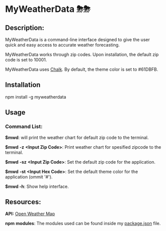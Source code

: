 # MyWeatherData ⛈⛈


## Description: 
MyWeatherData is a command-line interface designed to give the user quick and easy access to accurate weather forecasting.

MyWeatherData works through zip codes. Upon installation, the default zip code is set to 10001. 

MyWeatherData uses [Chalk](https://www.npmjs.com/package/chalk). By default, the theme color is set to #61DBFB.

## Installation

npm install -g myweatherdata

## Usage

### Command List:

**$mwd**: will print the weather chart for default zip code to the terminal.

**$mwd** **-z** **\<Input Zip Code>**: Print weather chart for spesified zipcode to the terminal.

**$mwd** **-sz** **\<Input Zip Code>**: Set the default zip code for the application.

**$mwd** **-st** **\<Input Hex Code>**: Set the default theme color for the application (ommit '#').

**$mwd -h**: Show help interface.

## Resources:

**API:** [Open Weather Map](https://openweathermap.org/api)

**npm** **modules**: The modules used can be found inside my [package.json](https://github.com/amortensen1229/WeatherDataCLI/blob/main/package.json) file.
